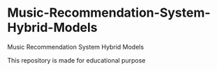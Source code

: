 # Music-Recommendation-System-Hybrid-Models
Music Recommendation System Hybrid Models

This repository is made for educational purpose
